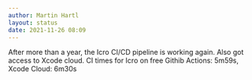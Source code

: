 ```yaml
---
author: Martin Hartl
layout: status
date: 2021-11-26 08:09
---
```

After more than a year, the Icro CI/CD pipeline is working again. Also got access to Xcode cloud. CI times for Icro on free Githib Actions: 5m59s, Xcode Cloud: 6m30s